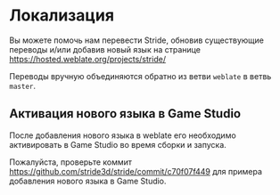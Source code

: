 ﻿# Локализация
Вы можете помочь нам перевести Stride, обновив существующие переводы и/или добавив новый язык на странице https://hosted.weblate.org/projects/stride/

Переводы вручную объединяются обратно из ветви `weblate` в ветвь `master`.

## Активация нового языка в Game Studio

После добавления нового языка в weblate его необходимо активировать в Game Studio во время сборки и запуска.

Пожалуйста, проверьте коммит https://github.com/stride3d/stride/commit/c70f07f449 для примера добавления нового языка в Game Studio.
